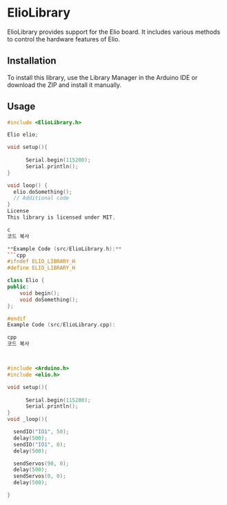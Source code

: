 # ElioLibrary

ElioLibrary provides support for the Elio board. It includes various methods to control the hardware features of Elio.

## Installation

To install this library, use the Library Manager in the Arduino IDE or download the ZIP and install it manually.

## Usage

```cpp
#include <ElioLibrary.h>

Elio elio;

void setup(){
          
      Serial.begin(115200);
      Serial.println();
}

void loop() {
  elio.doSomething();
  // Additional code
}
License
This library is licensed under MIT.

c
코드 복사

**Example Code (src/ElioLibrary.h):**
```cpp
#ifndef ELIO_LIBRARY_H
#define ELIO_LIBRARY_H

class Elio {
public:
    void begin();
    void doSomething();
};

#endif
Example Code (src/ElioLibrary.cpp):

cpp
코드 복사



#include <Arduino.h>
#include <elio.h>

void setup(){
          
      Serial.begin(115200);
      Serial.println();
}
void _loop(){

  sendIO("IO1", 50);
  delay(500);
  sendIO("IO1", 0);
  delay(500);

  sendServos(90, 0);
  delay(500);
  sendServos(0, 0);
  delay(500);

}
